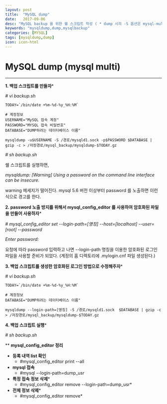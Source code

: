 ```yaml
---
layout: post
title:  "MySQL dump"
date:   2017-09-06
desc: "MySQL backup 을 위한 쉘 스크립트 작성 ( * dump 시의 -S 옵션은 mysql-multi 환경이기 때문에 사용함)"
keywords: "mysqldump,dump,mysqlbackup"
categories: [MYSQL]
tags: [mysqldump,dump]
icon: icon-html
---
```


**MySQL dump (mysql multi)**
============================

---

**1. 백업 스크립트를 만들자**\*

*# vi backup.sh*

```
TODAY=`/bin/date +%m-%d-%y_%H:%M`

# 계정정보
USERNAME="MySQL 접속 계정"
PASSWORD="MYSQL 접속 비밀번호"
DATABASE="DUMP하려는 데이터베이스 이름"

mysqldump -u$USERNAME -S /경로/mysqld1.sock -p$PASSWORD $DATABASE | gzip -c > /저장경로/mysql_backup/mysqldump-$TODAY.gz
```

*# sh backup.sh*

쉘 스크립트를 실행하면,

*mysqldump: [Warning] Using a password on the command line interface can be insecure.*

warning 메세지가 떨어진다. mysql 5.6 버전 이상부터 password 를 노출하면 이런식으로 경고를 한다.

**2. password 노출 방지를 위해서 mysql_config_editor 를 사용하여 암호화된 파일을 만들어 사용하자**\*

*# mysql_config_editor set \-\-login-path=[명칭] \-\-host=[localhost] \-\-user=[root] \-\-password*

*Enter password:*

요청에 따라 password 입력하고 나면 \-\-login-path 명칭을 이용한 암호화된 로그인 파일을 사용할 준비가 되었다. (계정의 홈 디렉토리에 .mylogin.cnf 파일 생성된다.)

**3. 백업 스크립트를 생성한 암호화된 로그인 방법으로 수정해주자**\*

*# vi backup.sh*

```
TODAY=`/bin/date +%m-%d-%y_%H:%M`

# 계정정보
DATABASE="DUMP하려는 데이터베이스 이름"

mysqldump --login-path=[명칭] -S /경로/mysqld1.sock  $DATABASE | gzip -c > /저장경로/mysql_backup/mysqldump-$TODAY.gz
```

**4. 백업 스크립트 실행**\*

*# sh backup.sh*

\*\* **mysql_config_editor 정리**

-	**등록 내역 list 확인**
	-	#mysql_config_editor print --all
-	**mysql 접속**
	-	#mysql --login-path=dump_usr
-	**특정 접속 정보 삭제**\*
	-	#mysql_config_editor remove --login-path=dump_usr\*
-	**전체 정보 삭제**\*
	-	#mysql_config_editor remove\*
